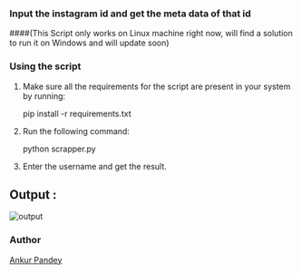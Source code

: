 
### Input the instagram id and get the meta data of that id
####(This Script only works on Linux machine right now, will find a solution to run it on Windows and will update soon)

### Using the script

1. Make sure all the requirements for the script are present in your system by running:

    pip install -r requirements.txt

2. Run the following command:

    python scrapper.py

3. Enter the username and get the result.

## Output :
   ![output](https://raw.githubusercontent.com/AnkDos/Python_and_the_Web/instagram-metadata-scrapper/Scripts/Web_Scrappers/Instagram_Metadata_Scrapper/output/out_hf-min.png)

### Author

[Ankur Pandey](https://github.com/ankdos)
